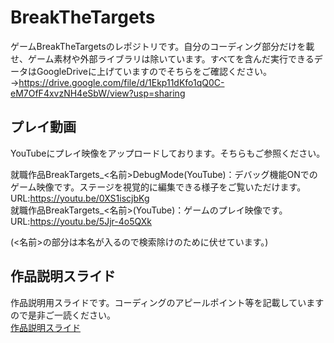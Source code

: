 # BreakTheTargets
ゲームBreakTheTargetsのレポジトリです。自分のコーディング部分だけを載せ、ゲーム素材や外部ライブラリは除いています。すべてを含んだ実行できるデータはGoogleDriveに上げていますのでそちらをご確認ください。  
→https://drive.google.com/file/d/1Ekp11dKfo1qQ0C-eM7OfF4xvzNH4eSbW/view?usp=sharing

## プレイ動画
YouTubeにプレイ映像をアップロードしております。そちらもご参照ください。

就職作品BreakTargets_<名前>DebugMode(YouTube)：デバッグ機能ONでのゲーム映像です。ステージを視覚的に編集できる様子をご覧いただけます。  
  URL:https://youtu.be/0XS1iscjbKg  
就職作品BreakTargets_<名前>(YouTube)：ゲームのプレイ映像です。  
  URL:https://youtu.be/5Jjr-4o5QXk  

(<名前>の部分は本名が入るので検索除けのために伏せています。)

## 作品説明スライド
作品説明用スライドです。コーディングのアピールポイント等を記載していますので是非ご一読ください。  
[作品説明スライド](/作品説明.pdf)
